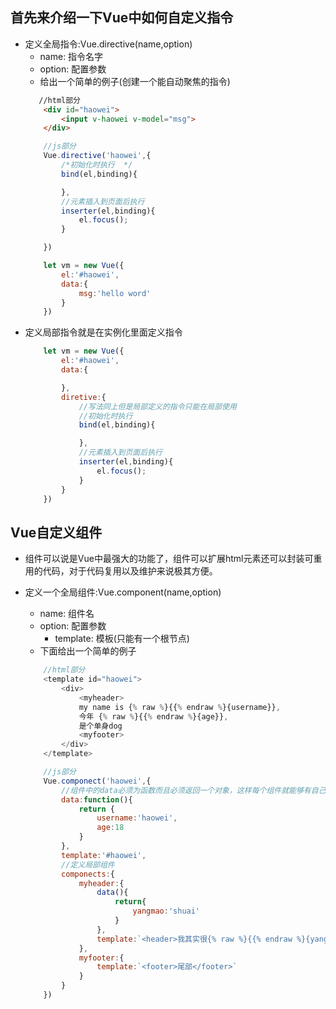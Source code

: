 ## 首先来介绍一下Vue中如何自定义指令

*  定义全局指令:Vue.directive(name,option)
    * name: 指令名字
    * option: 配置参数
    * 给出一个简单的例子(创建一个能自动聚焦的指令)
    ```html
       //html部分
        <div id="haowei">
            <input v-haowei v-model="msg">
        </div>
    ```
    ```js
        //js部分
        Vue.directive('haowei',{
            /*初始化时执行  */
            bind(el,binding){

            },
            //元素插入到页面后执行
            inserter(el,binding){
                el.focus();
            }

        })

        let vm = new Vue({
            el:'#haowei',
            data:{
                msg:'hello word'
            }
        })
    ```
* 定义局部指令就是在实例化里面定义指令
    ```js
        let vm = new Vue({
            el:'#haowei',
            data:{

            },
            diretive:{
                //写法同上但是局部定义的指令只能在局部使用
                //初始化时执行
                bind(el,binding){

                },
                //元素插入到页面后执行
                inserter(el,binding){
                    el.focus();
                }
            }
        })
    ```

## Vue自定义组件

* 组件可以说是Vue中最强大的功能了，组件可以扩展html元素还可以封装可重用的代码，对于代码复用以及维护来说极其方便。

* 定义一个全局组件:Vue.component(name,option)
    * name: 组件名
    * option: 配置参数
        * template: 模板(只能有一个根节点)
    * 下面给出一个简单的例子
    ```js
        //html部分
        <template id="haowei">
            <div>
                <myheader>
                my name is {% raw %}{{% endraw %}{username}},
                今年 {% raw %}{{% endraw %}{age}},
                是个单身dog
                <myfooter>
            </div>
        </template>
    ```
    ```js
        //js部分
        Vue.componect('haowei',{
            //组件中的data必须为函数而且必须返回一个对象，这样每个组件就能够有自己独立的data属性，如果data为一个对象的话每一个自定义的组件都共用一个对象一个改变会影响其他复用的组件导致无法实现复用
            data:function(){
                return {
                    username:'haowei',
                    age:18
                }
            },
            template:'#haowei',
            //定义局部组件
            componects:{
                myheader:{
                    data(){
                        return{
                            yangmao:'shuai'
                        }
                    },
                    template:`<header>我其实很{% raw %}{{% endraw %}{yangmao}}</header>;`
                },
                myfooter:{
                    template:`<footer>尾部</footer>`
                }
            }
        })
    ```